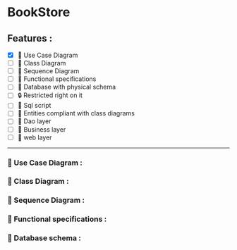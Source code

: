 # **BookStore**

## Features :

- [x] :triangular_ruler: Use Case Diagram
- [ ] :triangular_ruler: Class Diagram
- [ ] :triangular_ruler: Sequence Diagram
- [ ] :page_facing_up: Functional specifications
- [ ] :triangular_ruler: Database with physical schema
- [ ] :lock: Restricted right on it
- [ ] :bookmark_tabs: Sql script
- [ ] :blue_book: Entities compliant with class diagrams
- [ ] :closed_book: Dao layer
- [ ] :orange_book: Business layer
- [ ] :green_book: web layer

---

### :triangular_ruler: Use Case Diagram :

### :triangular_ruler: Class Diagram :

### :triangular_ruler: Sequence Diagram :

### :page_facing_up: Functional specifications :

### :triangular_ruler: Database schema :
